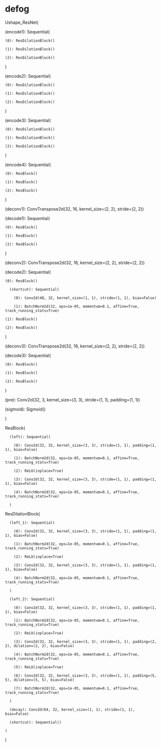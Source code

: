 # defog

 

Ushape_ResNet( 

  (encode1): Sequential( 

    (0): ResDilationBlock() 

    (1): ResDilationBlock() 

    (2): ResDilationBlock() 

  ) 

  (encode2): Sequential( 

    (0): ResDilationBlock() 

    (1): ResDilationBlock() 

    (2): ResDilationBlock() 

  ) 

  (encode3): Sequential( 

    (0): ResDilationBlock() 

    (1): ResDilationBlock() 

    (2): ResDilationBlock() 

  ) 

  (encode4): Sequential( 

    (0): ResBlock() 

    (1): ResBlock() 

    (2): ResBlock() 

  ) 

  (deconv1): ConvTranspose2d(32, 16, kernel_size=(2, 2), stride=(2, 2)) 

  (decode1): Sequential( 

    (0): ResBlock() 

    (1): ResBlock() 

    (2): ResBlock() 

  ) 

  (deconv2): ConvTranspose2d(32, 16, kernel_size=(2, 2), stride=(2, 2)) 

  (decode2): Sequential( 

    (0): ResBlock() 

      (shortcut): Sequential( 

        (0): Conv2d(48, 32, kernel_size=(1, 1), stride=(1, 1), bias=False) 

        (1): BatchNorm2d(32, eps=1e-05, momentum=0.1, affine=True, track_running_stats=True) 

    (1): ResBlock() 

    (2): ResBlock() 

  ) 

  (deconv3): ConvTranspose2d(32, 16, kernel_size=(2, 2), stride=(2, 2)) 

  (decode3): Sequential( 

    (0): ResBlock() 

    (1): ResBlock() 

    (2): ResBlock() 

  ) 

  (pre): Conv2d(32, 3, kernel_size=(3, 3), stride=(1, 1), padding=(1, 1)) 

  (sigmoid): Sigmoid() 

) 

 

ResBlock( 

      (left): Sequential( 

        (0): Conv2d(32, 32, kernel_size=(3, 3), stride=(1, 1), padding=(1, 1), bias=False) 

        (1): BatchNorm2d(32, eps=1e-05, momentum=0.1, affine=True, track_running_stats=True) 

        (2): ReLU(inplace=True) 

        (3): Conv2d(32, 32, kernel_size=(3, 3), stride=(1, 1), padding=(1, 1), bias=False) 

        (4): BatchNorm2d(32, eps=1e-05, momentum=0.1, affine=True, track_running_stats=True) 

      ) 

 

ResDilationBlock( 

      (left_1): Sequential( 

        (0): Conv2d(32, 32, kernel_size=(3, 3), stride=(1, 1), padding=(1, 1), bias=False) 

        (1): BatchNorm2d(32, eps=1e-05, momentum=0.1, affine=True, track_running_stats=True) 

        (2): ReLU(inplace=True) 

        (3): Conv2d(32, 32, kernel_size=(3, 3), stride=(1, 1), padding=(1, 1), bias=False) 

        (4): BatchNorm2d(32, eps=1e-05, momentum=0.1, affine=True, track_running_stats=True) 

      ) 

      (left_2): Sequential( 

        (0): Conv2d(32, 32, kernel_size=(3, 3), stride=(1, 1), padding=(1, 1), bias=False) 

        (1): BatchNorm2d(32, eps=1e-05, momentum=0.1, affine=True, track_running_stats=True) 

        (2): ReLU(inplace=True) 

        (3): Conv2d(32, 32, kernel_size=(3, 3), stride=(1, 1), padding=(2, 2), dilation=(2, 2), bias=False) 

        (4): BatchNorm2d(32, eps=1e-05, momentum=0.1, affine=True, track_running_stats=True) 

        (5): ReLU(inplace=True) 

        (6): Conv2d(32, 32, kernel_size=(3, 3), stride=(1, 1), padding=(5, 5), dilation=(5, 5), bias=False) 

        (7): BatchNorm2d(32, eps=1e-05, momentum=0.1, affine=True, track_running_stats=True) 

      ) 

      (decay): Conv2d(64, 32, kernel_size=(1, 1), stride=(1, 1), bias=False) 

      (shortcut): Sequential() 

    ) 

  ) 

 

 

 
